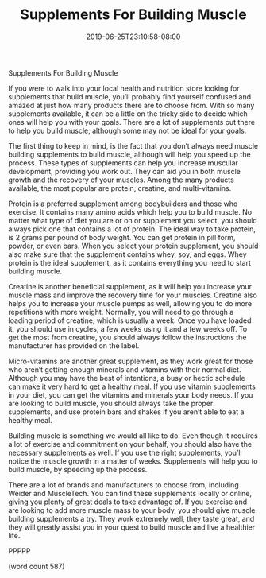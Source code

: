 ﻿---
title: "Supplements For Building Muscle"
date: 2019-06-25T23:10:58-08:00
description: "Vitamins and Supplements Tips for Web Success"
featured_image: "/images/Vitamins and Supplements.jpg"
tags: ["Vitamins and Supplements"]
---

Supplements For Building Muscle

If you were to walk into your local health and nutrition store looking for supplements that build muscle, you’ll probably find yourself confused and amazed at just how many products there are to choose from.  With so many supplements available, it can be a little on the tricky side to decide which ones will help you with your goals.  There are a lot of supplements out there to help you build muscle, although some may not be ideal for your goals.  

The first thing to keep in mind, is the fact that you don’t always need muscle building supplements to build muscle, although will help you speed up the process.  These types of supplements can help you increase muscular development, providing you work out.  They can aid you in both muscle growth and the recovery of your muscles.  Among the many products available, the most popular are protein, creatine, and multi-vitamins.

Protein is a preferred supplement among bodybuilders and those who exercise.  It contains many amino acids which help you to build muscle.  No matter what type of diet you are or on or supplement you select, you should always pick one that contains a lot of protein.  The ideal way to take protein, is 2 grams per pound of body weight.  You can get protein in pill form, powder, or even bars.  When you select your protein supplement, you should also make sure that the supplement contains whey, soy, and eggs.  Whey protein is the ideal supplement, as it contains everything you need to start building muscle.

Creatine is another beneficial supplement, as it will help you increase your muscle mass and improve the recovery time for your muscles.  Creatine also helps you to increase your muscle pumps as well, allowing you to do more repetitions with more weight.  Normally, you will need to go through a loading period of creatine, which is usually a week.  Once you have loaded it, you should use in cycles, a few weeks using it and a few weeks off.  To get the most from creatine, you should always follow the instructions the manufacturer has provided on the label.

Micro-vitamins are another great supplement, as they work great for those who aren’t getting enough minerals and vitamins with their normal diet.  Although you may have the best of intentions, a busy or hectic schedule can make it very hard to get a healthy meal.  If you use vitamin supplements in your diet, you can get the vitamins and minerals your body needs.  If you are looking to build muscle, you should always take the proper supplements, and use protein bars and shakes if you aren’t able to eat a healthy meal.

Building muscle is something we would all like to do.  Even though it requires a lot of exercise and commitment on your behalf, you should also have the necessary supplements as well.  If you use the right supplements, you’ll notice the muscle growth in a matter of weeks.  Supplements will help you to build muscle, by speeding up the process.

There are a lot of brands and manufacturers to choose from, including Weider and MuscleTech.  You can find these supplements locally or online, giving you plenty of great deals to take advantage of.  If you exercise and are looking to add more muscle mass to your body, you should give muscle building supplements a try.  They work extremely well, they taste great, and they will greatly assist you in your quest to build muscle and live a healthier life.

PPPPP

(word count 587)
